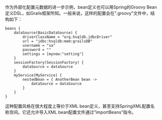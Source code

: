 作为外部化配置元数据的进一步示例，bean定义也可以用Spring的Groovy Bean定义DSL，如Grails框架所知。一般来说，这样的配置会在".groovy"文件中，结构如下：

```
beans {
    dataSource(BasicDataSource) {
        driverClassName = "org.hsqldb.jdbcDriver"
        url = "jdbc:hsqldb:mem:grailsDB"
        username = "sa"
        password = ""
        settings = [mynew:"setting"]
    }
    sessionFactory(SessionFactory) {
        dataSource = dataSource
    }
    myService(MyService) {
        nestedBean = { AnotherBean bean ->
            dataSource = dataSource
        }
    }
}
```

这种配置风格在很大程度上等价于XML bean定义，甚至支持SpringXML配置名称空间。它还允许导入XML bean配置文件通过“importBeans”指令。
